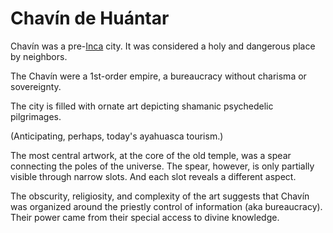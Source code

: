 # Chavín de Huántar

Chavín was a pre-[Inca](inca.md) city.
It was considered a holy and dangerous place by neighbors.

The Chavín were a 1st-order empire, a bureaucracy without charisma or sovereignty.

The city is filled with ornate art depicting shamanic psychedelic pilgrimages.

(Anticipating, perhaps, today's ayahuasca tourism.)

The most central artwork, at the core of the old temple, was a spear connecting the poles of the universe.
The spear, however, is only partially visible through narrow slots.
And each slot reveals a different aspect.

The obscurity, religiosity, and complexity of the art suggests that Chavín was organized around the priestly control of information (aka bureaucracy).
Their power came from their special access to divine knowledge.

